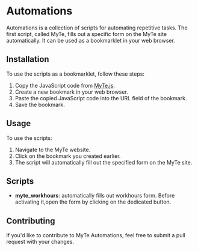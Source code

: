 # Automations

Automations is a collection of scripts for automating repetitive tasks.
The first script, called MyTe, fills out a specific form on the MyTe site automatically. It can be used as a bookmarklet in your web browser.

## Installation

To use the scripts as a bookmarklet, follow these steps:

1. Copy the JavaScript code from [MyTe.js](MyTe.js).
2. Create a new bookmark in your web browser.
3. Paste the copied JavaScript code into the URL field of the bookmark.
4. Save the bookmark.

## Usage

To use the scripts:

1. Navigate to the MyTe website.
2. Click on the bookmark you created earlier.
3. The script will automatically fill out the specified form on the MyTe site.

## Scripts

- **myte_workhours**: automatically fills out workhours form. Before activating it,open the form by clicking on the dedicated button.

## Contributing

If you'd like to contribute to MyTe Automations, feel free to submit a pull request with your changes.
